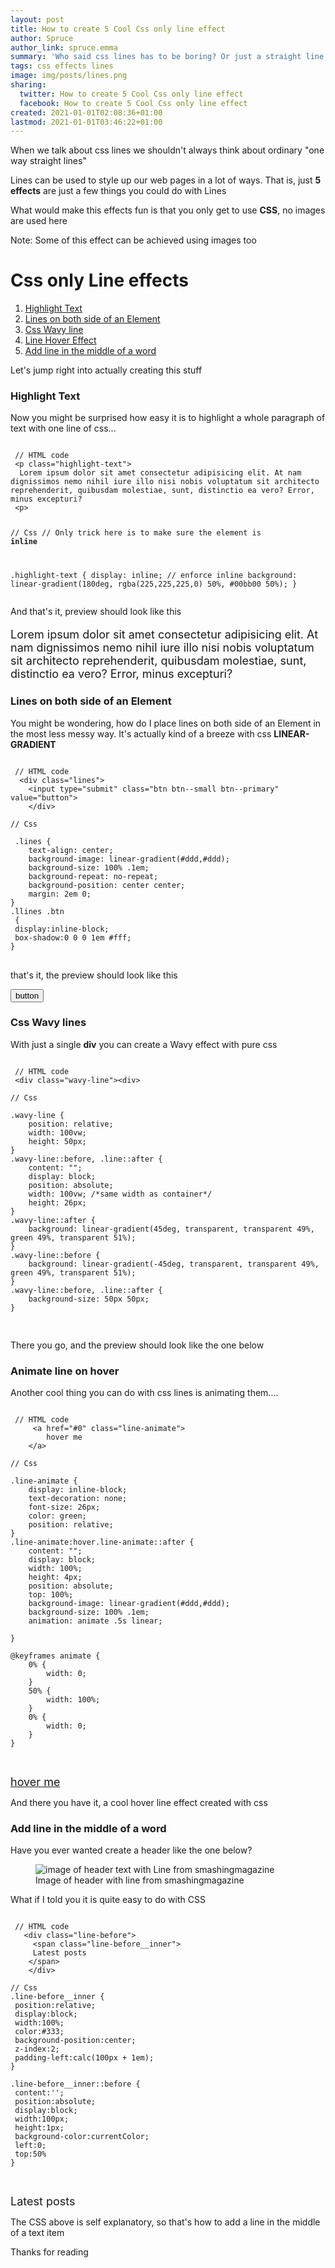 ```yaml
---
layout: post
title: How to create 5 Cool Css only line effect
author: Spruce
author_link: spruce.emma
summary: 'Who said css lines has to be boring? Or just a straight line'
tags: css effects lines
image: img/posts/lines.png
sharing:
  twitter: How to create 5 Cool Css only line effect
  facebook: How to create 5 Cool Css only line effect
created: 2021-01-01T02:08:36+01:00
lastmod: 2021-01-01T03:46:22+01:00
---
```


<p class="lead">
When we talk about css lines we shouldn't always think about ordinary "one way straight lines"
</p>

<p>
Lines can be used to style up our web pages in a lot of ways. That is, just <b>5 effects</b> are just a few things you could do with Lines
</p>

<p>
What would make this effects fun is that you only get to use <b>CSS</b>, no images are used here
</p>

<p class="mark-text">
Note: Some of this effect can be achieved using images too
</p>

<h1>
Css only Line effects
</h1>
<ol>
<li>
 <a href="#highlight-text">
Highlight Text
</a>
</li>
<li>
 <a href="#line-both-side">
Lines on both side of an Element
</a>
</li>
<li>
 <a href="#wavy-line">
Css Wavy line
</a>
</li>
<li>
 <a href="#line-hover">
Line Hover Effect
</a>
</li>
<li>
 <a href="#line-one-side">
Add line in the middle of a word
</a>
</li>
</ol>
<p></p>
<p>
Let's jump right into actually creating this stuff
</p>

<h3 id="highlight-text">
Highlight Text
</h3>
<p>
Now you might be surprised how easy it is to highlight a whole paragraph of text with one line of css...
</p>
<pre class="language-html">
<code class="language-html">
 // HTML code
 &lt;p class="highlight-text"&gt;
  Lorem ipsum dolor sit amet consectetur adipisicing elit. At nam dignissimos nemo nihil iure illo nisi nobis voluptatum sit architecto reprehenderit, quibusdam molestiae, sunt, distinctio ea vero? Error, minus excepturi?
 &lt;p&gt;

// Css 
// Only trick here is to make sure the element is <b>inline</b>

 .highlight-text {
 display: inline; // enforce inline
background: linear-gradient(180deg, rgba(225,225,225,0) 50%, #00bb00 50%);
}
</code>
</pre>
<p></p>
<p>
And that's it, preview should look like this
</p>
<p class="mark-text" style="border: 2px solid #ccx; font-size: 18px">
 Lorem ipsum dolor sit amet consectetur adipisicing elit. At nam dignissimos nemo nihil iure illo nisi nobis voluptatum sit architecto reprehenderit, quibusdam molestiae, sunt, distinctio ea vero? Error, minus excepturi? 
</p>

<h3 id="line-both-side">
Lines on both side of an Element
</h3>
<p>
You might be wondering, how do I place lines on both side of an Element in the most less messy way. It's actually kind of a breeze with css <b>LINEAR-GRADIENT</b>
</p>

<pre class="language-html">
<code class="language-html">
 // HTML code
  &lt;div class="lines"&gt;
    &lt;input type="submit" class="btn btn--small btn--primary" value="button"&gt;
    &lt;/div&gt;

// Css 

 .lines {
    text-align: center;
    background-image: linear-gradient(#ddd,#ddd);
    background-size: 100% .1em;
    background-repeat: no-repeat;
    background-position: center center;
    margin: 2em 0;
}
.llines .btn
 {
 display:inline-block;
 box-shadow:0 0 0 1em #fff;
} 
</code>
</pre>
<p></p>
<p> that's it, the preview should look like this
</p>
<div style="border: 2px solid #ccx; font-size: 18px">
 <div class="lines">
        <input type="submit" class="btn btn--small btn--primary" value="button">
    </div> 
</div>
<p></p>

<h3 id="wavy-line">
Css Wavy lines
</h3>
<p>
With just a single <b>div</b> you can create a Wavy effect with pure css
</p>

 <pre class="language-html">
<code class="language-html">
 // HTML code
 &lt;div class="wavy-line"&gt;&lt;div&gt;

// Css

.wavy-line {
    position: relative;
    width: 100vw;
    height: 50px;
}
.wavy-line::before, .line::after {
    content: "";
    display: block;
    position: absolute;
    width: 100vw; /*same width as container*/
    height: 26px;
}
.wavy-line::after {
    background: linear-gradient(45deg, transparent, transparent 49%, green 49%, transparent 51%);
}
.wavy-line::before {
    background: linear-gradient(-45deg, transparent, transparent 49%, green 49%, transparent 51%);
}
.wavy-line::before, .line::after {
    background-size: 50px 50px;
}

</code>
</pre>
<p></p>

<p>
There you go, and the preview should look like the one below
</p>
<div style="border: 2px solid #ccx; font-size: 18px">
 <div class="wavy-line"></div>
    </div> 


<h3 id="line-hover">
Animate line on hover
</h3>
<p>
Another cool thing you can do with css lines is animating them....
</p>

 <pre class="language-html">
<code class="language-html">
 // HTML code
     &lt;a href="#0" class="line-animate"&gt;
        hover me
    &lt;/a&gt;

// Css

.line-animate {
    display: inline-block;
    text-decoration: none;
    font-size: 26px;
    color: green;
    position: relative;
}
.line-animate:hover.line-animate::after {
    content: "";
    display: block;
    width: 100%;
    height: 4px;
    position: absolute;
    top: 100%;
    background-image: linear-gradient(#ddd,#ddd);
    background-size: 100% .1em;
    animation: animate .5s linear;

}

@keyframes animate {
    0% {
        width: 0;
    }
    50% {
        width: 100%;
    }
    0% {
        width: 0;
    }
}

</code>
</pre>
<p></p>

 <div style="border: 2px solid #ccx; font-size: 18px">
 <a href="#0" class="line-animate">
        hover me
    </a> 
    </div>
<p>
And there you have it, a cool hover line effect created with css
</p>

<h3 id="line-one-side">
Add line in the middle of a word
</h3>

<p>
Have you ever wanted create a header like the one below?
</p>
 <figure class="p-article__img">
  <img src="{{ site.baseurl }}/assets/img/line-article.png" alt="image of header text with Line from smashingmagazine" />

<figcaption>
Image of header with line from smashingmagazine
</figcaption>
 </figure>

<p>
What if I told you it is quite easy to do with CSS 
</p>

 <pre class="language-html">
<code class="language-html">
 // HTML code
   &lt;div class="line-before"&gt;
     &lt;span class="line-before__inner"&gt;
     Latest posts
    &lt;/span&gt;
    &lt;/div&gt;

// Css 
.line-before__inner {
 position:relative;
 display:block;
 width:100%;
 color:#333;
 background-position:center;
 z-index:2;
 padding-left:calc(100px + 1em);
}

.line-before__inner::before {
 content:'';
 position:absolute;
 display:block;
 width:100px;
 height:1px;
 background-color:currentColor;
 left:0;
 top:50%
} 

</code>
</pre>
<p></p> 

 <div style="border: 2px solid #ccx; font-size: 18px">
 <div class="line-before">
        <span class="line-before__inner">
   Latest posts
    </span>
    </div> 
    </div> 
<p></p>
<p>
The CSS above is self explanatory, so that's how to add a line in the middle of a text item
</p>

<p>
Thanks for reading
</p>